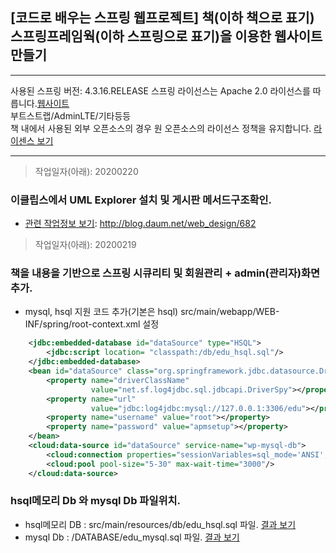 ## [코드로 배우는 스프링 웹프로젝트] 책(이하 책으로 표기)<br> 스프링프레임웍(이하 스프링으로 표기)을 이용한 웹사이트 만들기
***
사용된 스프링 버전: 4.3.16.RELEASE
스프링 라이선스는 Apache 2.0 라이선스를 따릅니다.[웹사이트](https://spring.io/)<br>
부트스트랩/AdminLTE/기타등등<br>책 내에서 사용된 외부 오픈소스의 경우 원 오픈소스의 라이선스 정책을 유지합니다.
[라이센스 보기](https://github.com/spring-projects/spring-framework/blob/master/src/docs/dist/license.txt)
***
>작업일자(아래): 20200220
### 이클립스에서 UML Explorer 설치 및 게시판 메서드구조확인.
- [관련 작업정보 보기](http://blog.daum.net/web_design/682): http://blog.daum.net/web_design/682

>작업일자(아래): 20200219
### 책을 내용을 기반으로 스프링 시큐리티 및 회원관리 + admin(관리자)화면 추가.
- mysql, hsql 지원 코드 추가(기본은 hsql) src/main/webapp/WEB-INF/spring/root-context.xml 설정
```xml
    <jdbc:embedded-database id="dataSource" type="HSQL">
		<jdbc:script location= "classpath:/db/edu_hsql.sql"/>
	</jdbc:embedded-database>
	<bean id="dataSource" class="org.springframework.jdbc.datasource.DriverManagerDataSource">
		<property name="driverClassName" 
				  value="net.sf.log4jdbc.sql.jdbcapi.DriverSpy"></property>
		<property name="url" 
				  value="jdbc:log4jdbc:mysql://127.0.0.1:3306/edu"></property>
		<property name="username" value="root"></property>
		<property name="password" value="apmsetup"></property>
	</bean>
	<cloud:data-source id="dataSource" service-name="wp-mysql-db">
		<cloud:connection properties="sessionVariables=sql_mode='ANSI';characterEncoding=UTF-8"/>
		<cloud:pool pool-size="5-30" max-wait-time="3000"/>
	</cloud:data-source>
```

### hsql메모리 Db 와 mysql Db 파일위치.
- hsql메모리 DB : src/main/resources/db/edu_hsql.sql 파일. [결과 보기](https://spring-edu.herokuapp.com/)
- mysql Db : /DATABASE/edu_mysql.sql 파일. [결과 보기](http://edu.paas-ta.org/)